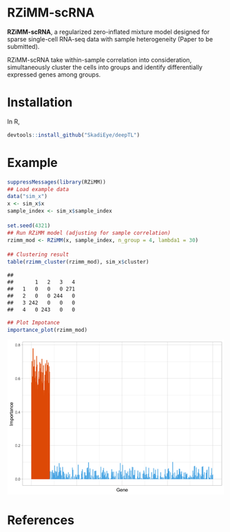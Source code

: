 RZiMM-scRNA
================

**RZiMM-scRNA**, a regularized zero-inflated mixture model designed for
sparse single-cell RNA-seq data with sample heterogeneity (Paper to be
submitted).

RZiMM-scRNA take within-sample correlation into consideration,
simultaneously cluster the cells into groups and identify differentially
expressed genes among groups.

# Installation

In R,

``` r
devtools::install_github("SkadiEye/deepTL")
```

# Example

``` r
suppressMessages(library(RZiMM))
## Load example data
data("sim_x")
x <- sim_x$x
sample_index <- sim_x$sample_index

set.seed(4321)
## Run RZiMM model (adjusting for sample correlation)
rzimm_mod <- RZiMM(x, sample_index, n_group = 4, lambda1 = 30)

## Clustering result
table(rzimm_cluster(rzimm_mod), sim_x$cluster)
```

    ##    
    ##       1   2   3   4
    ##   1   0   0   0 271
    ##   2   0   0 244   0
    ##   3 242   0   0   0
    ##   4   0 243   0   0

``` r
## Plot Impotance
importance_plot(rzimm_mod)
```

![](README_files/figure-gfm/unnamed-chunk-2-1.png)<!-- -->

# References
